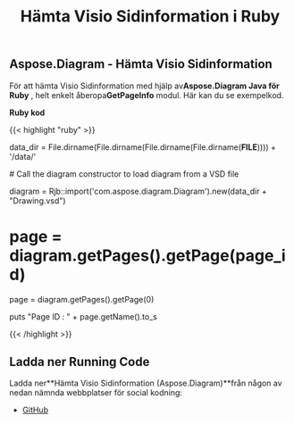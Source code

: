 ﻿---
title: Hämta Visio Sidinformation i Ruby
type: docs
weight: 30
url: /sv/java/retrieve-visio-page-information-in-ruby/
---
## **Aspose.Diagram - Hämta Visio Sidinformation**
 För att hämta Visio Sidinformation med hjälp av**Aspose.Diagram Java för Ruby** , helt enkelt åberopa**GetPageInfo** modul. Här kan du se exempelkod.

**Ruby kod**

{{< highlight "ruby" >}}

 data_dir = File.dirname(File.dirname(File.dirname(File.dirname(__FILE__)))) + '/data/'

\# Call the diagram constructor to load diagram from a VSD file

diagram = Rjb::import('com.aspose.diagram.Diagram').new(data_dir + "Drawing.vsd")

# page = diagram.getPages().getPage(page_id)

page = diagram.getPages().getPage(0)

puts "Page ID : " + page.getName().to_s

{{< /highlight >}}
## **Ladda ner Running Code**
 Ladda ner**Hämta Visio Sidinformation (Aspose.Diagram)**från någon av nedan nämnda webbplatser för social kodning:

- [GitHub](https://github.com/asposediagram/Aspose.Diagram-for-Java/blob/master/Plugins/Aspose_Diagram_Java_for_Ruby/lib/asposediagramjava/Pages/getpageinfo.rb)
